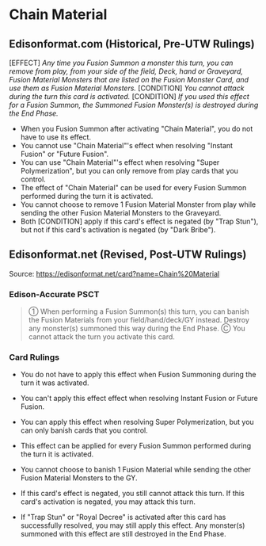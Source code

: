 # Chain Material

## Edisonformat.com (Historical, Pre-UTW Rulings)

\[EFFECT\] _Any time you Fusion Summon a monster this turn, you can remove from play, from your side of the field, Deck, hand or Graveyard, Fusion Material Monsters that are listed on the Fusion Monster Card, and use them as Fusion Material Monsters._ \[CONDITION\] _You cannot attack during the turn this card is activated._ \[CONDITION\] _If you used this effect for a Fusion Summon, the Summoned Fusion Monster(s) is destroyed during the End Phase._
  

*   When you Fusion Summon after activating "Chain Material", you do not have to use its effect.
*   You cannot use "Chain Material"'s effect when resolving "Instant Fusion" or "Future Fusion".
*   You can use "Chain Material"'s effect when resolving "Super Polymerization", but you can only remove from play cards that you control.
*   The effect of "Chain Material" can be used for every Fusion Summon performed during the turn it is activated.
*   You cannot choose to remove 1 Fusion Material Monster from play while sending the other Fusion Material Monsters to the Graveyard.
*   Both \[CONDITION\] apply if this card's effect is negated (by "Trap Stun"), but not if this card's activation is negated (by "Dark Bribe").

## Edisonformat.net (Revised, Post-UTW Rulings)

Source: https://edisonformat.net/card?name=Chain%20Material

### Edison-Accurate PSCT

> ① When performing a Fusion Summon(s) this turn, you can banish the Fusion Materials from your field/hand/deck/GY instead. Destroy any monster(s) summoned this way during the End Phase.
> Ⓒ You cannot attack the turn you activate this card.

### Card Rulings

*   You do not have to apply this effect when Fusion Summoning during the turn it was activated.

*   You can't apply this effect effect when resolving Instant Fusion or Future Fusion.

*   You can apply this effect when resolving Super Polymerization, but you can only banish cards that you control.

*   This effect can be applied for every Fusion Summon performed during the turn it is activated.

*   You cannot choose to banish 1 Fusion Material while sending the other Fusion Material Monsters to the GY.

*   If this card's effect is negated, you still cannot attack this turn. If this card's activation is negated, you may attack this turn.

*   If "Trap Stun" or "Royal Decree" is activated after this card has successfully resolved, you may still apply this effect. Any monster(s) summoned with this effect are still destroyed in the End Phase.
            